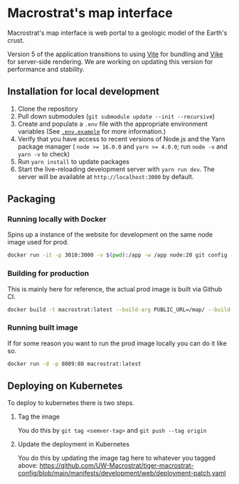 # Macrostrat's map interface

Macrostrat's map interface is web portal to a geologic model of the Earth's crust.

Version 5 of the application transitions to using [Vite](https://vitejs.dev/) for bundling and [Vike](https://vike.dev/) for server-side rendering. We are working on updating this version for performance and stability.

## Installation for local development

1. Clone the repository
2. Pull down submodules (`git submodule update --init --recursive`)
3. Create and populate a `.env` file with the appropriate environment variables (See [`.env.example`](https://github.com/UW-Macrostrat/web/blob/main/.env.example) for more information.)
4. Verify that you have access to recent versions of Node.js and the Yarn package manager ( `node >= 16.0.0` and `yarn >= 4.0.0`; run `node -v` and `yarn -v` to check)
5. Run `yarn install` to update packages
6. Start the live-reloading development server with `yarn run dev`. The server will be available at `http://localhost:3000` by default.

## Packaging

### Running locally with Docker

Spins up a instance of the website for development on the same node image used for prod.

```bash
docker run -it -p 3010:3000 -v $(pwd):/app -w /app node:20 git config --global --add safe.directory /app && yarn run dev
```

### Building for production

This is mainly here for reference, the actual prod image is built via Github CI.

```bash
docker build -t macrostrat:latest --build-arg PUBLIC_URL=/map/ --build-arg MAPBOX_API_TOKEN=<> .
```

### Running built image

If for some reason you want to run the prod image locally you can do it like so.

```bash
docker run -d -p 8089:80 macrostrat:latest
```

## Deploying on Kubernetes

To deploy to kubernetes there is two steps.

1. Tag the image

   You do this by `git tag <semver-tag>` and `git push --tag origin`

2. Update the deployment in Kubernetes

   You do this by updating the image tag here to whatever you tagged above: https://github.com/UW-Macrostrat/tiger-macrostrat-config/blob/main/manifests/development/web/deployment-patch.yaml
